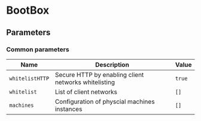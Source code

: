 # BootBox

## Parameters

### Common parameters

| Name            | Description                                           | Value  |
| --------------- | ----------------------------------------------------- | ------ |
| `whitelistHTTP` | Secure HTTP by enabling  client networks whitelisting | `true` |
| `whitelist`     | List of client networks                               | `[]`   |
| `machines`      | Configuration of physcial machines instances          | `[]`   |
